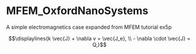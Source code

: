 # MFEM_OxfordNanoSystems
A simple electromagnetics case expanded from MFEM
tutorial ex5p
```math
\displaylines{k \vec{J} + \nabla v = \vec{J_e}, \\
- \nabla \cdot \vec{J} = Q,}
```
